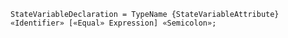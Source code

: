 <!-- This file is generated automatically by infrastructure scripts. Please don't edit by hand. -->

```{ .ebnf .slang-ebnf #StateVariableDeclaration }
StateVariableDeclaration = TypeName {StateVariableAttribute} «Identifier» [«Equal» Expression] «Semicolon»;
```

